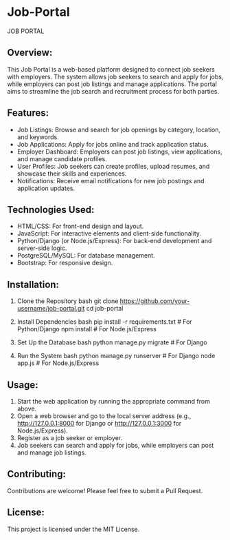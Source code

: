 # Job-Portal
JOB PORTAL

Overview:
---------
This Job Portal is a web-based platform designed to connect job seekers with employers. The system allows job seekers to search and apply for jobs, while employers can post job listings and manage applications. The portal aims to streamline the job search and recruitment process for both parties.

Features:
---------
- Job Listings: Browse and search for job openings by category, location, and keywords.
- Job Applications: Apply for jobs online and track application status.
- Employer Dashboard: Employers can post job listings, view applications, and manage candidate profiles.
- User Profiles: Job seekers can create profiles, upload resumes, and showcase their skills and experiences.
- Notifications: Receive email notifications for new job postings and application updates.

Technologies Used:
------------------
- HTML/CSS: For front-end design and layout.
- JavaScript: For interactive elements and client-side functionality.
- Python/Django (or Node.js/Express): For back-end development and server-side logic.
- PostgreSQL/MySQL: For database management.
- Bootstrap: For responsive design.

Installation:
-------------
1. Clone the Repository
    bash
    git clone https://github.com/your-username/job-portal.git
    cd job-portal
    

2. Install Dependencies
    bash
    pip install -r requirements.txt  # For Python/Django
    npm install  # For Node.js/Express
    

3. Set Up the Database
    bash
    python manage.py migrate  # For Django
    

4. Run the System
    bash
    python manage.py runserver  # For Django
    node app.js  # For Node.js/Express
    

Usage:
------
1. Start the web application by running the appropriate command from above.
2. Open a web browser and go to the local server address (e.g., http://127.0.0.1:8000 for Django or http://127.0.0.1:3000 for Node.js/Express).
3. Register as a job seeker or employer.
4. Job seekers can search and apply for jobs, while employers can post and manage job listings.

Contributing:
-------------
Contributions are welcome! Please feel free to submit a Pull Request.

License:
--------
This project is licensed under the MIT License.
